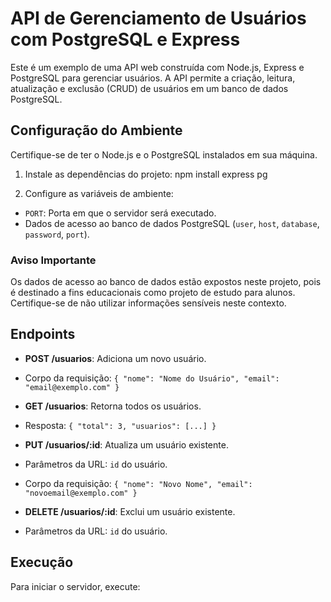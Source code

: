 # API de Gerenciamento de Usuários com PostgreSQL e Express

Este é um exemplo de uma API web construída com Node.js, Express e PostgreSQL para gerenciar usuários. A API permite a criação, leitura, atualização e exclusão (CRUD) de usuários em um banco de dados PostgreSQL.

## Configuração do Ambiente

Certifique-se de ter o Node.js e o PostgreSQL instalados em sua máquina.

1. Instale as dependências do projeto:
npm install express pg


2. Configure as variáveis de ambiente:
- `PORT`: Porta em que o servidor será executado.
- Dados de acesso ao banco de dados PostgreSQL (`user`, `host`, `database`, `password`, `port`).

### Aviso Importante

Os dados de acesso ao banco de dados estão expostos neste projeto, pois é destinado a fins educacionais como projeto de estudo para alunos. Certifique-se de não utilizar informações sensíveis neste contexto.

## Endpoints

- **POST /usuarios**: Adiciona um novo usuário.
- Corpo da requisição: `{ "nome": "Nome do Usuário", "email": "email@exemplo.com" }`

- **GET /usuarios**: Retorna todos os usuários.
- Resposta: `{ "total": 3, "usuarios": [...] }`

- **PUT /usuarios/:id**: Atualiza um usuário existente.
- Parâmetros da URL: `id` do usuário.
- Corpo da requisição: `{ "nome": "Novo Nome", "email": "novoemail@exemplo.com" }`

- **DELETE /usuarios/:id**: Exclui um usuário existente.
- Parâmetros da URL: `id` do usuário.

## Execução

Para iniciar o servidor, execute:
